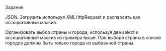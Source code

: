 Задание

JSON. Загрузить используя XMLHttpRequest и распарсить как ассоциативный массив.

Организовать выбор страны и города, используя два select и ассоциативный массив из примера выше. При выборе страны в списке городов должны быть только города из выбранной страны.